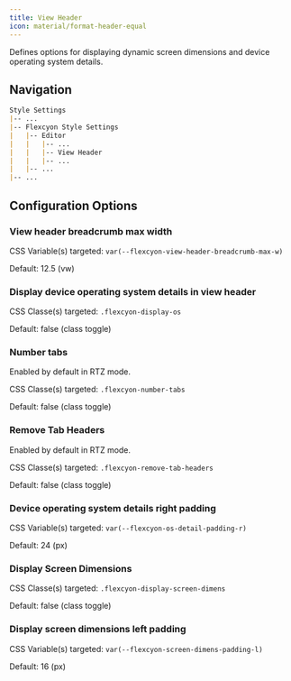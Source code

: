 ```yaml
---
title: View Header
icon: material/format-header-equal
---
```


Defines options for displaying dynamic screen dimensions and device operating system details.

## Navigation

```md
Style Settings
|-- ...
|-- Flexcyon Style Settings
|   |-- Editor
|   |   |-- ...
|   |   |-- View Header
|   |   |-- ...
|   |-- ...
|-- ...
```

## Configuration Options

### View header breadcrumb max width

CSS Variable(s) targeted: `var(--flexcyon-view-header-breadcrumb-max-w)`

Default: 12.5 (vw)

### Display device operating system details in view header

CSS Classe(s) targeted: `.flexcyon-display-os`

Default: false (class toggle)

### Number tabs

Enabled by default in RTZ mode.

CSS Classe(s) targeted: `.flexcyon-number-tabs`

Default: false (class toggle)

### Remove Tab Headers

Enabled by default in RTZ mode.

CSS Classe(s) targeted: `.flexcyon-remove-tab-headers`

Default: false (class toggle)

### Device operating system details right padding

CSS Variable(s) targeted: `var(--flexcyon-os-detail-padding-r)`

Default: 24 (px)

### Display Screen Dimensions

CSS Classe(s) targeted: `.flexcyon-display-screen-dimens`

Default: false (class toggle)

### Display screen dimensions left padding

CSS Variable(s) targeted: `var(--flexcyon-screen-dimens-padding-l)`

Default: 16 (px)
